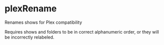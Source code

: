# plexRename
Renames shows for Plex compatibility

Requires shows and folders to be in correct alphanumeric order, or they will be incorrectly relabeled.
